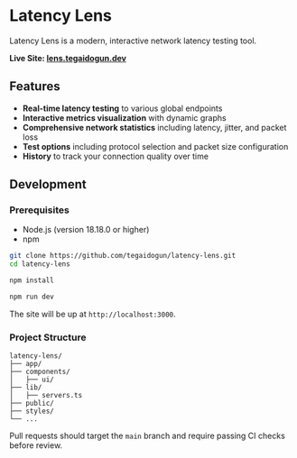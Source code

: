 # Latency Lens 

Latency Lens is a modern, interactive network latency testing tool.

**Live Site: [lens.tegaidogun.dev](https://lens.tegaidogun.dev)**

## Features

- **Real-time latency testing** to various global endpoints
- **Interactive metrics visualization** with dynamic graphs
- **Comprehensive network statistics** including latency, jitter, and packet loss
- **Test options** including protocol selection and packet size configuration
- **History** to track your connection quality over time

## Development

### Prerequisites

- Node.js (version 18.18.0 or higher)
- npm

```bash
git clone https://github.com/tegaidogun/latency-lens.git
cd latency-lens

npm install

npm run dev
```

The site will be up at `http://localhost:3000`.

### Project Structure

```
latency-lens/
├── app/              
├── components/       
│   ├── ui/           
├── lib/              
│   ├── servers.ts    
├── public/           
├── styles/           
└── ...
```

Pull requests should target the `main` branch and require passing CI checks before review.
